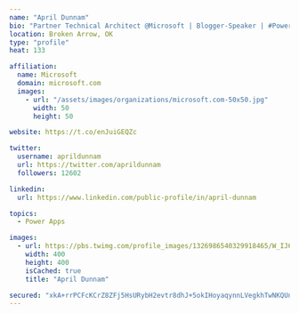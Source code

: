 ```yaml
---
name: "April Dunnam"
bio: "Partner Technical Architect @Microsoft | Blogger-Speaker | #PowerApps, #PowerAutomate, #Office365, #SharePoint | #WIT | #Karaoke Queen"
location: Broken Arrow, OK
type: "profile"
heat: 133

affiliation:
  name: Microsoft
  domain: microsoft.com
  images:
    - url: "/assets/images/organizations/microsoft.com-50x50.jpg"
      width: 50
      height: 50

website: https://t.co/enJuiGEQZc

twitter:
  username: aprildunnam
  url: https://twitter.com/aprildunnam
  followers: 12602

linkedin:
  url: https://www.linkedin.com/public-profile/in/april-dunnam

topics:
  - Power Apps

images:
  - url: https://pbs.twimg.com/profile_images/1326986540329918465/W_IJ6Ih2_400x400.jpg
    width: 400
    height: 400
    isCached: true
    title: "April Dunnam"

secured: "xkA+rrPCFcKCrZ8ZFj5HsURybH2evtr8dhJ+5okIHoyaqynnLVegkhTwNKQUnz6iQHzpX/7mGMWux1qVc2JiyfqCpl2Tua4Ua6YfiUvvgBONNOCgltuxuZtGHHIsLsdYxLqLe4ZamYMYpqD9WpVepkF/DqJRAC1sUjvUOjMsASOqBnUw6ED3EqrnGMEpG+Ok5Gh9Q4p1/KO1c8MsLbm5wUmdp2XHqG8/OAIYKFycxmUYQFOWFiP8PLeMLBm9dQaVaifmw5cSJMBopk1ZwvAmWp4lKOCgTaExuoqrFz8lxFxkhOZ9xQOpKlBmjrqv8qw1s0+uP7vDBYNwNEAnRlrntqqu2UluRkZdGMRWO6RU/LH0Hd+GVpV4de8DSN7RF3KZ4msmxGIJyqXBtJ17q+gWMAsCA5fopyL3n++ob/aYsS0=;fKkPet4zqqPos0eN6Gk+Vw=="
---
```


